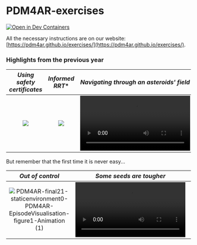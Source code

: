# PDM4AR-exercises

[![Open in Dev Containers](https://img.shields.io/static/v1?label=Dev%20Containers&message=Open&color=blue)](https://vscode.dev/redirect?url=vscode://ms-vscode-remote.remote-containers/cloneInVolume?url=https://github.com/PDM4AR/exercises)


All the necessary instructions are on our website: [https://pdm4ar.github.io/exercises/](https://pdm4ar.github.io/exercises/).

### Highlights from the previous year

|                                            *Using safety certificates*                                             |                                                  *Informed RRT**                                                   |                                       *Navigating through an asteroids' field*                                        |
|:------------------------------------------------------------------------------------------------------------------:|:------------------------------------------------------------------------------------------------------------------:|:---------------------------------------------------------------------------------------------------------------------:|
| <img src="https://user-images.githubusercontent.com/18750753/194148816-c19705da-9c0a-42a8-ad2f-137706b4b07b.png"/> | <img src="https://user-images.githubusercontent.com/79461707/156462386-3d27f2f3-669e-414f-9134-fbc28b89ed49.png"/> | <video src="https://user-images.githubusercontent.com/79461707/156427479-312f6e81-f16a-478d-add3-de01ce2eece4.mp4" /> |

But remember that the first time it is never easy...

|                                                                                       *Out of control*                                                                                        |                                               *Some seeds are tougher*                                                |                                                 *The Drunkard's Walk*                                                 |
|:---------------------------------------------------------------------------------------------------------------------------------------------------------------------------------------------:|:---------------------------------------------------------------------------------------------------------------------:|:---------------------------------------------------------------------------------------------------------------------:|
| ![PDM4AR-final21-staticenvironment0-PDM4AR-EpisodeVisualisation-figure1-Animation (1)](https://user-images.githubusercontent.com/18750753/194147922-20cdc861-830b-42e0-9282-9d0955c5cf77.gif) | <video src="https://user-images.githubusercontent.com/18750753/194151123-2c98d01f-8e18-46e4-92b0-31b94f6d0842.mp4" /> | <video src="https://user-images.githubusercontent.com/18750753/194152429-9d2d454f-a878-48fd-be8f-70cadf68d2bf.mp4" /> |
